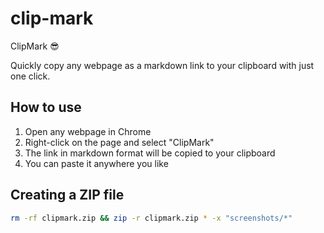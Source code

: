 # clip-mark
ClipMark 😎

Quickly copy any webpage as a markdown link to your clipboard with just one click.

## How to use

1. Open any webpage in Chrome
2. Right-click on the page and select "ClipMark"
3. The link in markdown format will be copied to your clipboard
4. You can paste it anywhere you like

## Creating a ZIP file

```bash
rm -rf clipmark.zip && zip -r clipmark.zip * -x "screenshots/*"
```
